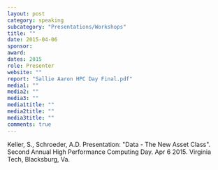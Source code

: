 ```yaml
---
layout: post
category: speaking
subcategory: "Presentations/Workshops"
title: ""
date: 2015-04-06
sponsor:
award:
dates: 2015
role: Presenter
website: ""
report: "Sallie Aaron HPC Day Final.pdf"
media1: ""
media2: ""
media3: ""
media1title: ""
media2title: ""
media3title: ""
comments: true
---
```


Keller, S., Schroeder, A.D. Presentation: "Data - The New Asset Class". Second Annual High Performance Computing Day. Apr 6 2015. Virginia Tech, Blacksburg, Va.
